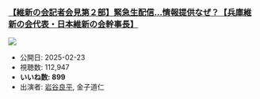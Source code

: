 ### [【維新の会記者会見第２部】緊急生配信…情報提供なぜ？【兵庫維新の会代表・日本維新の会幹事長】](https://www.youtube.com/watch?v=xn93hD3HOJY)
[![](https://img.youtube.com/vi/xn93hD3HOJY/sddefault.jpg)](https://www.youtube.com/watch?v=xn93hD3HOJY)
-   公開日: 2025-02-23
-   視聴数: 112,947
-   **いいね数: 899**
-   出演者: [岩谷良平](/rehacq_fan/people/岩谷良平 "wikilink"), 金子道仁
